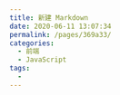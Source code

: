 ```yaml
---
title: 新建 Markdown
date: 2020-06-11 13:07:34
permalink: /pages/369a33/
categories: 
  - 前端
  - JavaScript
tags: 
  - 
---
```

